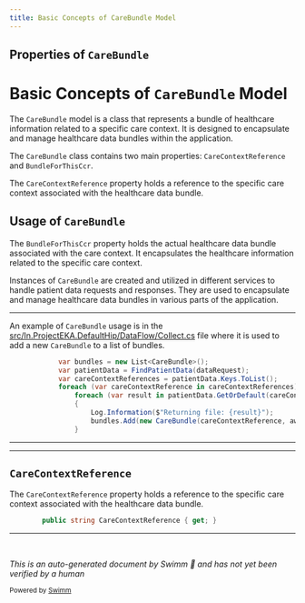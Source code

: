 ```yaml
---
title: Basic Concepts of CareBundle Model
---
```

## Properties of <SwmToken path="src/In.ProjectEKA.DefaultHip/DataFlow/Collect.cs" pos="29:11:11" line-data="            var bundles = new List&lt;CareBundle&gt;();">`CareBundle`</SwmToken>

# Basic Concepts of <SwmToken path="src/In.ProjectEKA.DefaultHip/DataFlow/Collect.cs" pos="29:11:11" line-data="            var bundles = new List&lt;CareBundle&gt;();">`CareBundle`</SwmToken> Model

The <SwmToken path="src/In.ProjectEKA.DefaultHip/DataFlow/Collect.cs" pos="29:11:11" line-data="            var bundles = new List&lt;CareBundle&gt;();">`CareBundle`</SwmToken> model is a class that represents a bundle of healthcare information related to a specific care context. It is designed to encapsulate and manage healthcare data bundles within the application.

The <SwmToken path="src/In.ProjectEKA.DefaultHip/DataFlow/Collect.cs" pos="29:11:11" line-data="            var bundles = new List&lt;CareBundle&gt;();">`CareBundle`</SwmToken> class contains two main properties: <SwmToken path="src/In.ProjectEKA.HipLibrary/Patient/Model/CareBundle.cs" pos="13:5:5" line-data="        public string CareContextReference { get; }">`CareContextReference`</SwmToken> and <SwmToken path="src/In.ProjectEKA.HipLibrary/Patient/Model/CareBundle.cs" pos="10:1:1" line-data="            BundleForThisCcr = bundleForThisCcr;">`BundleForThisCcr`</SwmToken>.

The <SwmToken path="src/In.ProjectEKA.HipLibrary/Patient/Model/CareBundle.cs" pos="13:5:5" line-data="        public string CareContextReference { get; }">`CareContextReference`</SwmToken> property holds a reference to the specific care context associated with the healthcare data bundle.

## Usage of <SwmToken path="src/In.ProjectEKA.DefaultHip/DataFlow/Collect.cs" pos="29:11:11" line-data="            var bundles = new List&lt;CareBundle&gt;();">`CareBundle`</SwmToken>

The <SwmToken path="src/In.ProjectEKA.HipLibrary/Patient/Model/CareBundle.cs" pos="10:1:1" line-data="            BundleForThisCcr = bundleForThisCcr;">`BundleForThisCcr`</SwmToken> property holds the actual healthcare data bundle associated with the care context. It encapsulates the healthcare information related to the specific care context.

Instances of <SwmToken path="src/In.ProjectEKA.DefaultHip/DataFlow/Collect.cs" pos="29:11:11" line-data="            var bundles = new List&lt;CareBundle&gt;();">`CareBundle`</SwmToken> are created and utilized in different services to handle patient data requests and responses. They are used to encapsulate and manage healthcare data bundles in various parts of the application.

<SwmSnippet path="/src/In.ProjectEKA.DefaultHip/DataFlow/Collect.cs" line="29">

---

An example of <SwmToken path="src/In.ProjectEKA.DefaultHip/DataFlow/Collect.cs" pos="29:11:11" line-data="            var bundles = new List&lt;CareBundle&gt;();">`CareBundle`</SwmToken> usage is in the <SwmPath>[src/In.ProjectEKA.DefaultHip/DataFlow/Collect.cs](src/In.ProjectEKA.DefaultHip/DataFlow/Collect.cs)</SwmPath> file where it is used to add a new <SwmToken path="src/In.ProjectEKA.DefaultHip/DataFlow/Collect.cs" pos="29:11:11" line-data="            var bundles = new List&lt;CareBundle&gt;();">`CareBundle`</SwmToken> to a list of bundles.

```c#
            var bundles = new List<CareBundle>();
            var patientData = FindPatientData(dataRequest);
            var careContextReferences = patientData.Keys.ToList();
            foreach (var careContextReference in careContextReferences)
                foreach (var result in patientData.GetOrDefault(careContextReference))
                {
                    Log.Information($"Returning file: {result}");
                    bundles.Add(new CareBundle(careContextReference, await FileReader.ReadJsonAsync<Bundle>(result)));
                }
```

---

</SwmSnippet>

<SwmSnippet path="/src/In.ProjectEKA.HipLibrary/Patient/Model/CareBundle.cs" line="13">

---

## <SwmToken path="src/In.ProjectEKA.HipLibrary/Patient/Model/CareBundle.cs" pos="13:5:5" line-data="        public string CareContextReference { get; }">`CareContextReference`</SwmToken>

The <SwmToken path="src/In.ProjectEKA.HipLibrary/Patient/Model/CareBundle.cs" pos="13:5:5" line-data="        public string CareContextReference { get; }">`CareContextReference`</SwmToken> property holds a reference to the specific care context associated with the healthcare data bundle.

```c#
        public string CareContextReference { get; }
```

---

</SwmSnippet>

&nbsp;

*This is an auto-generated document by Swimm 🌊 and has not yet been verified by a human*

<SwmMeta version="3.0.0" repo-id="Z2l0aHViJTNBJTNBaGlwLXNlcnZpY2UlM0ElM0FTd2ltbS1EZW1v" repo-name="hip-service"><sup>Powered by [Swimm](/)</sup></SwmMeta>

